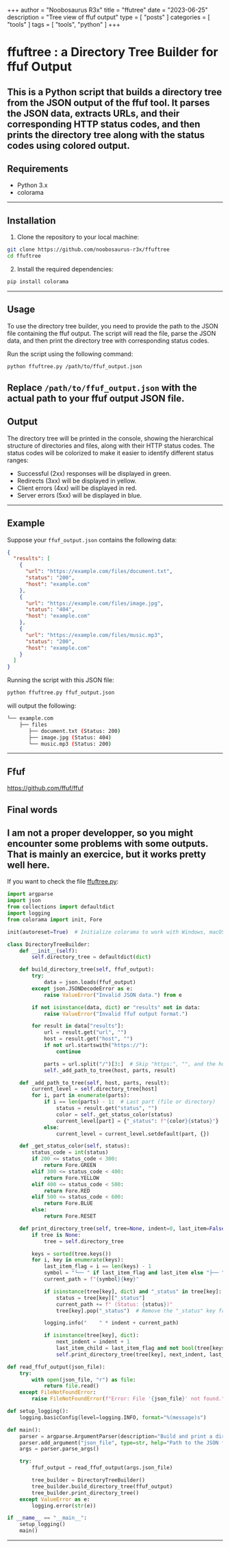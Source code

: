 +++
author = "Noobosaurus R3x"
title = "ffutree"
date = "2023-06-25"
description = "Tree view of ffuf output"
type = [
    "posts"
]
categories = [
    "tools"
]
tags = [
    "tools",
    "python"
]
+++


# ffuftree : a Directory Tree Builder for ffuf Output

This is a Python script that builds a directory tree from the JSON output of the ffuf tool. It parses the JSON data, extracts URLs, and their corresponding HTTP status codes, and then prints the directory tree along with the status codes using colored output.
---
## Requirements

- Python 3.x
- colorama
---
## Installation

1. Clone the repository to your local machine:
```bash
git clone https://github.com/noobosaurus-r3x/ffuftree
cd ffuftree
```


2. Install the required dependencies:
```bash
pip install colorama
```


---
## Usage

To use the directory tree builder, you need to provide the path to the JSON file containing the ffuf output. The script will read the file, parse the JSON data, and then print the directory tree with corresponding status codes.

Run the script using the following command:

```bash
python ffuftree.py /path/to/ffuf_output.json
```


Replace `/path/to/ffuf_output.json` with the actual path to your ffuf output JSON file.
---
## Output

The directory tree will be printed in the console, showing the hierarchical structure of directories and files, along with their HTTP status codes. The status codes will be colorized to make it easier to identify different status ranges:

- Successful (2xx) responses will be displayed in green.
- Redirects (3xx) will be displayed in yellow.
- Client errors (4xx) will be displayed in red.
- Server errors (5xx) will be displayed in blue.
---
## Example

Suppose your `ffuf_output.json` contains the following data:

```json
{
  "results": [
    {
      "url": "https://example.com/files/document.txt",
      "status": "200",
      "host": "example.com"
    },
    {
      "url": "https://example.com/files/image.jpg",
      "status": "404",
      "host": "example.com"
    },
    {
      "url": "https://example.com/files/music.mp3",
      "status": "200",
      "host": "example.com"
    }
  ]
}
```

Running the script with this JSON file:
```bash
python ffuftree.py ffuf_output.json
```
will output the following:
```bash
└── example.com
    ├── files
       ├── document.txt (Status: 200)
       ├── image.jpg (Status: 404)
       └── music.mp3 (Status: 200)
```
---
## Ffuf
https://github.com/ffuf/ffuf

## Final words
I am not a proper developper, so you might encounter some problems with some outputs. That is mainly an exercice, but it works pretty well here.
---
If you want to check the file [ffuftree.py](../../static/files/ffuftree.py):
```python
import argparse
import json
from collections import defaultdict
import logging
from colorama import init, Fore

init(autoreset=True)  # Initialize colorama to work with Windows, macOS, and Linux terminals

class DirectoryTreeBuilder:
    def __init__(self):
        self.directory_tree = defaultdict(dict)

    def build_directory_tree(self, ffuf_output):
        try:
            data = json.loads(ffuf_output)
        except json.JSONDecodeError as e:
            raise ValueError("Invalid JSON data.") from e

        if not isinstance(data, dict) or "results" not in data:
            raise ValueError("Invalid ffuf output format.")

        for result in data["results"]:
            url = result.get("url", "")
            host = result.get("host", "")
            if not url.startswith("https://"):
                continue

            parts = url.split("/")[3:]  # Skip "https:", "", and the host
            self._add_path_to_tree(host, parts, result)

    def _add_path_to_tree(self, host, parts, result):
        current_level = self.directory_tree[host]
        for i, part in enumerate(parts):
            if i == len(parts) - 1:  # Last part (file or directory)
                status = result.get("status", "")
                color = self._get_status_color(status)
                current_level[part] = {"_status": f"{color}{status}"}
            else:
                current_level = current_level.setdefault(part, {})

    def _get_status_color(self, status):
        status_code = int(status)
        if 200 <= status_code < 300:
            return Fore.GREEN
        elif 300 <= status_code < 400:
            return Fore.YELLOW
        elif 400 <= status_code < 500:
            return Fore.RED
        elif 500 <= status_code < 600:
            return Fore.BLUE
        else:
            return Fore.RESET

    def print_directory_tree(self, tree=None, indent=0, last_item=False):
        if tree is None:
            tree = self.directory_tree

        keys = sorted(tree.keys())
        for i, key in enumerate(keys):
            last_item_flag = i == len(keys) - 1
            symbol = "└── " if last_item_flag and last_item else "├── "
            current_path = f"{symbol}{key}"

            if isinstance(tree[key], dict) and "_status" in tree[key]:
                status = tree[key]["_status"]
                current_path += f" (Status: {status})"
                tree[key].pop("_status")  # Remove the "_status" key from the output

            logging.info("    " * indent + current_path)

            if isinstance(tree[key], dict):
                next_indent = indent + 1
                last_item_child = last_item_flag and not bool(tree[keys[i]])
                self.print_directory_tree(tree[key], next_indent, last_item_child)

def read_ffuf_output(json_file):
    try:
        with open(json_file, "r") as file:
            return file.read()
    except FileNotFoundError:
        raise FileNotFoundError(f"Error: File '{json_file}' not found.")

def setup_logging():
    logging.basicConfig(level=logging.INFO, format="%(message)s")

def main():
    parser = argparse.ArgumentParser(description="Build and print a directory tree from ffuf output.")
    parser.add_argument("json_file", type=str, help="Path to the JSON file containing ffuf output.")
    args = parser.parse_args()

    try:
        ffuf_output = read_ffuf_output(args.json_file)

        tree_builder = DirectoryTreeBuilder()
        tree_builder.build_directory_tree(ffuf_output)
        tree_builder.print_directory_tree()
    except ValueError as e:
        logging.error(str(e))

if __name__ == "__main__":
    setup_logging()
    main()
```
---
